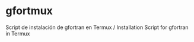 # gfortmux
Script de instalación de gfortran en Termux / Installation Script for gfortran in Termux

